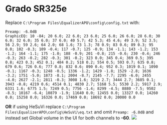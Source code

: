 # Grado SR325e
Replace `C:\Program Files\EqualizerAPO\config\config.txt` with:
```
Preamp: -6.0dB
GraphicEQ: 10 -84; 20 6.0; 22 6.0; 23 6.0; 25 6.0; 26 6.0; 28 6.0; 30 6.0; 32 6.0; 35 6.0; 37 6.0; 40 5.7; 42 5.3; 45 4.6; 49 3.9; 52 3.5; 56 2.9; 59 2.6; 64 2.0; 68 1.6; 73 1.3; 78 0.9; 83 0.6; 89 0.3; 95 0.0; 102 -0.3; 109 -0.4; 117 -0.7; 125 -0.9; 134 -1.1; 143 -1.2; 153 -1.2; 164 -1.1; 175 -1.0; 188 -0.9; 201 -0.8; 215 -0.6; 230 -0.4; 246 -0.3; 263 -0.2; 282 -0.3; 301 -0.2; 323 0.0; 345 0.4; 369 0.5; 395 0.8; 423 0.3; 452 0.1; 484 0.2; 518 0.2; 554 0.5; 593 0.7; 635 0.8; 679 0.6; 726 0.6; 777 0.8; 832 0.6; 890 0.4; 952 0.3; 1019 0.1; 1090 -0.1; 1167 -0.3; 1248 -0.5; 1336 -1.2; 1429 -1.8; 1529 -2.8; 1636 -3.2; 1751 -5.0; 1873 -8.1; 2004 -8.7; 2145 -7.7; 2295 -6.0; 2455 -4.0; 2627 -2.1; 2811 -0.3; 3008 1.6; 3219 2.7; 3444 2.7; 3685 0.1; 3943 -0.8; 4219 0.6; 4514 0.1; 4830 2.7; 5168 5.5; 5530 2.2; 5917 2.9; 6331 1.6; 6775 1.5; 7249 0.5; 7756 -1.4; 8299 -4.5; 8880 -7.5; 9502 -8.5; 10167 -6.4; 10879 -1.9; 11640 0.0; 12455 0.0; 13327 0.0; 14260 0.0; 15258 0.0; 16326 0.0; 17469 0.0; 18692 0.0; 20000 0.0
```
**OR** if using HeSuVi replace `C:\Program Files\EqualizerAPO\config\HeSuVi\eq.txt` and omit `Preamp: -6.0dB` and instead set Global volume in the UI for both channels to **-60**.
![](https://raw.githubusercontent.com/jaakkopasanen/AutoEq/master/results/SBAF-Serious/innerfidelity/onear/Grado%20SR325e/Grado%20SR325e.png)